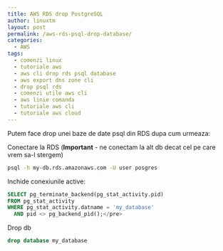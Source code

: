```yaml
---
title: AWS RDS drop PostgreSQL
author: linuxtm
layout: post
permalink: /aws-rds-psql-drop-database/
categories:
  - AWS
tags:
  - comenzi linux
  - tutoriale aws
  - aws cli drop rds psql database
  - aws export dns zone cli
  - drop psql rds
  - comenzi utile aws cli
  - aws linie comanda
  - tutoriale aws cli
  - tutoriale aws cloud
---
```


Putem face drop unei baze de date psql din RDS dupa cum urmeaza:

Conectare la RDS (**Important** - ne conectam la alt db decat cel pe care vrem sa-l stergem)

```bash
psql -h my-db.rds.amazonaws.com -U user posgres
```

Inchide conexiunile active:

```sql
SELECT pg_terminate_backend(pg_stat_activity.pid)
FROM pg_stat_activity
WHERE pg_stat_activity.datname = 'my_database'
  AND pid <> pg_backend_pid();</pre>
```

Drop db

```sql
drop database my_database
```
